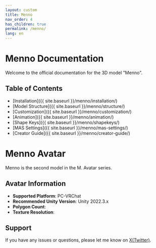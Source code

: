 ```yaml
---
layout: custom
title: Menno
nav_order: 4
has_children: true
permalink: /menno/
lang: en
---
```


# Menno Documentation

Welcome to the official documentation for the 3D model "Menno".

## Table of Contents

- [Installation]({{ site.baseurl }}/menno/installation/)
- [Model Structure]({{ site.baseurl }}/menno/structure/)
- [Customization]({{ site.baseurl }}/menno/customization/)
- [Animation]({{ site.baseurl }}/menno/animation/)
- [Shape Keys]({{ site.baseurl }}/menno/shapekeys/)
- [MAS Settings]({{ site.baseurl }}/menno/mas-settings/)
- [Creator Guide]({{ site.baseurl }}/menno/creator-guide/)

# Menno Avatar

Menno is the second model in the M. Avatar series.

## Avatar Information

- **Supported Platform**: PC-VRChat
- **Recommended Unity Version**: Unity 2022.3.x
- **Polygon Count**: 
- **Texture Resolution**: 

## Support

If you have any issues or questions, please let me know on [X(Twitter)](https://x.com/_emudotto). 